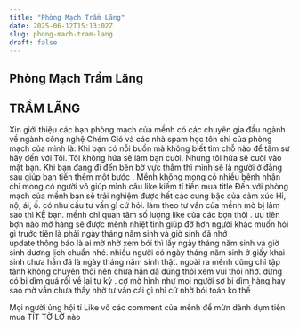 ```yaml
---
title: "Phòng Mạch Trầm Lãng"
date: 2025-06-12T15:13:02Z
slug: phong-mach-tram-lang
draft: false
---
```


## Phòng Mạch Trầm Lãng

## TRẦM LÃNG

Xin giới thiệu các bạn phòng mạch của mềnh có các chuyên gia đầu ngành về ngành công nghệ Chém Gió và các nhà spam học tôn chỉ của phòng mạch của mình là:
Khi bạn có nỗi buồn mà không biết tìm chỗ nào để tâm sự hãy đến với Tôi. Tôi không hứa sẽ làm bạn cười. Nhưng tôi hứa sẽ cười vào mặt bạn.
Khi bạn đang đi đến bên bờ vực thẳm thì mình sẽ là người ở đằng sau giúp bạn tiến thêm một bước .
Mềnh không mong có nhiều bệnh nhân chỉ mong có người vô giúp mình câu like kiếm tí tiền mua title
Đến với phòng mạch của mềnh bạn sẽ trải nghiệm được hết các cung bậc của cảm xúc Hỉ, nộ, ái, ố.
có nhu cầu tư vấn gì cứ hỏi. làm theo tư vấn của mềnh mờ bị làm sao thì KỆ bạn. mềnh chỉ quan tâm số lượng like của các bợn thôi .
 ưu tiên bợn nào mở hàng sẽ được mềnh nhiệt tình giúp đỡ hơn người khác  muốn hỏi gì trước tiên là phải ngày tháng năm sinh và giờ sinh đã nhớ  
update thông báo là ai mờ nhờ xem bói thì lấy ngày tháng năm sinh và giờ sinh dương lịch chuẩn nhé. nhiều người có ngày tháng năm sinh ở giấy khai sinh chưa hẳn đã là ngày tháng năm sinh thật. ngoài ra mềnh cũng chỉ tập tành không chuyên thôi nên chưa hẳn đã đúng thôi xem vui thôi nhớ. đừng có bị dìm quá rồi về lại tự kỷ . 
 cơ mờ hình như mọi người sợ bị dìm hàng hay sao mờ vẫn chưa thấy nhờ tư vấn cái gì nhỉ  cứ nhờ bói toán ko thế
 
Mọi người ủng hội tí Like vô các comment của mềnh để mừn dành dụm tiền mua TÍT TỜ LỜ nào